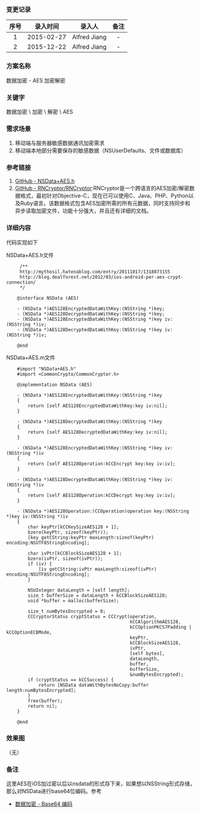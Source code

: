 ### 变更记录

| 序号 | 录入时间 | 录入人 | 备注 |
|:--------:|:--------:|:--------:|:--------:|
| 1 | 2015-02-27 | Alfred Jiang | - |
| 2 | 2015-12-22 | Alfred Jiang | - |

### 方案名称

数据加密 - AES 加密解密

### 关键字

数据加密 \ 加密 \ 解密 \ AES

### 需求场景

1. 移动端与服务器敏感数据通讯加密需求
2. 移动端本地部分需要保存的敏感数据（NSUserDefaults、文件或数据库）

### 参考链接

1. [GitHub - NSData+AES.h](https://gist.github.com/matsuda/9204276)
2. [GitHub - RNCryptor/RNCryptor](https://github.com/RNCryptor/RNCryptor):RNCryptor是一个跨语言的AES加密/解密数据格式，最初针对Objective-C，现在已可以使用C、Java、PHP、Python以及Ruby语言。该数据格式包含AES加密所需的所有元数据，同时支持同步和异步读取加密文件，功能十分强大，并且还有详细的文档。

### 详细内容

代码实现如下

NSData+AES.h文件
```
     /**
     http://mythosil.hatenablog.com/entry/20111017/1318873155
     http://blog.dealforest.net/2012/03/ios-android-per-aes-crypt-connection/
     */

    @interface NSData (AES)

    - (NSData *)AES128EncryptedDataWithKey:(NSString *)key;
    - (NSData *)AES128DecryptedDataWithKey:(NSString *)key;
    - (NSData *)AES128EncryptedDataWithKey:(NSString *)key iv:(NSString *)iv;
    - (NSData *)AES128DecryptedDataWithKey:(NSString *)key iv:(NSString *)iv;

    @end
```

NSData+AES.m文件
```
    #import "NSData+AES.h"
    #import <CommonCrypto/CommonCryptor.h>

    @implementation NSData (AES)

    - (NSData *)AES128EncryptedDataWithKey:(NSString *)key
    {
        return [self AES128EncryptedDataWithKey:key iv:nil];
    }

    - (NSData *)AES128DecryptedDataWithKey:(NSString *)key
    {
        return [self AES128DecryptedDataWithKey:key iv:nil];
    }

    - (NSData *)AES128EncryptedDataWithKey:(NSString *)key iv:(NSString *)iv
    {
        return [self AES128Operation:kCCEncrypt key:key iv:iv];
    }

    - (NSData *)AES128DecryptedDataWithKey:(NSString *)key iv:(NSString *)iv
    {
        return [self AES128Operation:kCCDecrypt key:key iv:iv];
    }

    - (NSData *)AES128Operation:(CCOperation)operation key:(NSString *)key iv:(NSString *)iv
    {
        char keyPtr[kCCKeySizeAES128 + 1];
        bzero(keyPtr, sizeof(keyPtr));
        [key getCString:keyPtr maxLength:sizeof(keyPtr) encoding:NSUTF8StringEncoding];

        char ivPtr[kCCBlockSizeAES128 + 1];
        bzero(ivPtr, sizeof(ivPtr));
        if (iv) {
            [iv getCString:ivPtr maxLength:sizeof(ivPtr) encoding:NSUTF8StringEncoding];
        }

        NSUInteger dataLength = [self length];
        size_t bufferSize = dataLength + kCCBlockSizeAES128;
        void *buffer = malloc(bufferSize);

        size_t numBytesEncrypted = 0;
        CCCryptorStatus cryptStatus = CCCrypt(operation,
                                              kCCAlgorithmAES128,
                                              kCCOptionPKCS7Padding | kCCOptionECBMode,
                                              keyPtr,
                                              kCCBlockSizeAES128,
                                              ivPtr,
                                              [self bytes],
                                              dataLength,
                                              buffer,
                                              bufferSize,
                                              &numBytesEncrypted);
        if (cryptStatus == kCCSuccess) {
            return [NSData dataWithBytesNoCopy:buffer length:numBytesEncrypted];
        }
        free(buffer);
        return nil;
    }

    @end
```

### 效果图
（无）

### 备注

这里AES在iOS加过密以后以nsdata的形式存下来，如果想以NSString形式存储，那么对NSData进行base64位编码。参考

* [数据加密 - Base64 编码](Note_00002_20151218.md)